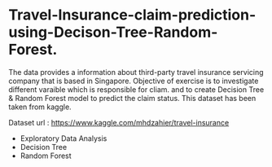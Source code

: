 # Travel-Insurance-claim-prediction-using-Decison-Tree-Random-Forest.


 The data provides a information about third-party travel insurance servicing company that is based in Singapore. Objective of exercise is to investigate different varaible which is responsible for cliam. and to create Decision Tree & Random Forest model to predict the claim status. This dataset has been taken from kaggle.
 
 Dataset url : https://www.kaggle.com/mhdzahier/travel-insurance
 
 * Exploratory Data Analysis
 * Decision Tree
 * Random Forest
